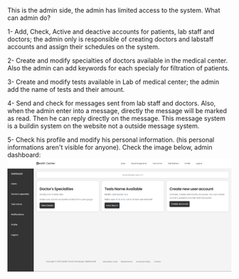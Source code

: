 This is the admin side, the admin has limited access to the system. 
What can admin do? 

1- Add, Check, Active and deactive accounts for patients, lab staff and doctors; the admin only is responsible of creating doctors and labstaff accounts and assign their schedules on the system.

2- Create and modify specialties of doctors available in the medical center. Also the admin can add keywords for each specialy for filtration of patients.

3- Create and modify tests available in Lab of medical center; the admin add the name of tests and their amount.

4- Send and check for messages sent from lab staff and doctors. Also, when the admin enter into a message, directly the message will be marked as read. Then he can reply directly on the message. This message system is a buildin system on the website not a outside message system.

5- Check his profile and modify his personal information. (his personal informations aren't visible for anyone).
Check the image below, admin dashboard:
![Website Preview](admindashboard.png)
